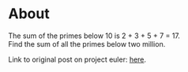 # About

The sum of the primes below 10 is 2 + 3 + 5 + 7 = 17.  
Find the sum of all the primes below two million.

Link to original post on project euler: [here](https://projecteuler.net/problem=10).
